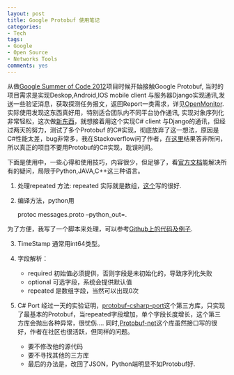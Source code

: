 ```yaml
---
layout: post
title: Google Protobuf 使用笔记
categories:
- Tech
tags:
- Google
- Open Source
- Networks Tools
comments: yes
---
```


从做[Google Summer of Code 2012](http://www.google-melange.com/gsoc/homepage/google/gsoc2012)项目时候开始接触Google Protobuf, 当时的项目需求是实现Deskop,Android,IOS mobile client 与服务器Django实现通讯,发送一些验证消息，获取探测任务报文，返回Report一类需求，详见[OpenMonitor](http://www.openmonitor.org/). 实际使用发现这东西真好用，特别适合团队内不同平台协作通讯,
实现对象序列化非常轻松，这次做[新东西](https://github.com/chemistryTools)，就想接着用这个实现C# client 与Django的通讯，但经过两天的努力，测试了多个Protobuf 的C#实现，彻底放弃了这一想法，原因是C#性能太差，bug非常多，我在Stackoverflow问了作者，[在这里](http://stackoverflow.com/questions/13469452/overflowexception-and-endofstreamexception-in-protobuf-net)结果答非所问，所以真正的项目不要用Protobuf的C#实现，耽误时间。

下面是使用中，一些心得和使用技巧，内容很少，但足够了，看[官方文档](https://code.google.com/p/protobuf/)能解决所有的疑问，局限于Python,JAVA,C++这三种语言。

1. 处理repeated 方法: repeated 实际就是数组，[这个](http://honghao460886.iteye.com/blog/1537553)写的很好.

2. 编译方法，python用

    protoc messages.proto –python_out=.

为了方便，我写了一个脚本来处理，可以参考[Github上的代码及例子](https://github.com/chemistryTools/ChemCommon).

3. TimeStamp 通常用int64类型。

4. 字段解析：
    - required 初始值必须提供，否则字段是未初始化的，导致序列化失败
    - optional 可选字段，系统会提供默认值
    - repeated 是数组字段，当然可以出现0次

5. C# Port
经过一天的实验证明，[protobuf-csharp-port](https://code.google.com/p/protobuf-csharp-port/)这个第三方库，只实现了最基本的Protobuf，当repeated字段增加，单个字段长度增长，这个第三方库会抛出各种异常，很忧伤…. 同时,[Protobuf-net](code.google.com/p/protobuf-net)这个库虽然接口写的很好，作者在社区也很活跃，但同样的问题。
    - 要不修改他的源代码
    - 要不寻找其他的三方库
    - 最后的办法是，改回了JSON，Python端明显不如Protobuf好.


